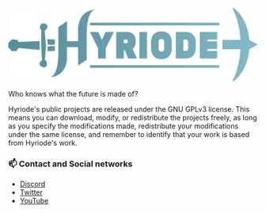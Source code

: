 ![A picture of our logo: its just our name but more beautiful](https://github.com/Hyriode/.github/blob/main/profile/banner.png?raw=true)

Who knows what the future is made of?

Hyriode's public projects are released under the GNU GPLv3 license. This means you can download, modify, or redistribute the projects freely, as long as you specify the modifications made, redistribute your modifications under the same license, and remember to identify that your work is based from Hyriode's work.

### 📫 Contact and Social networks

- [Discord](https://discord.hyriode.fr)
- [Twitter](https://twitter.com/Hyriode)
- [YouTube](https://www.youtube.com/channel/UCvkUsOv7Rowlpb8O7KdwpsA)
